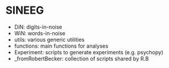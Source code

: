 # SINEEG

- DiN: digits-in-noise
- WiN: words-in-noise
- utils: various generic utilities 
- functions: main functions for analyses
- Experiment: scripts to generate experiments (e.g. psychopy)
- _fromRobertBecker: collection of scripts shared by R.B 



